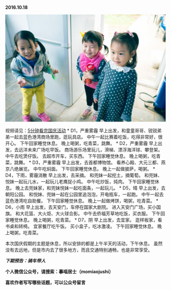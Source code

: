 
          
            
**2016.10.18**



![](img/51001-358700a4e1c8186b.jpg)




视频请见：[5分钟看完国庆活动](https://link.jianshu.com?t=http://v.qq.com/iframe/player.html?vid=s0335yc890k&amp;tiny=0&amp;auto=0)
* 
D1，严重雾霾
早上出发，和童童哥哥、锐锐弟弟一起去蓝色港湾商场里跑，逛玩具店。
中午一起比赛着吃饭，吃得非常好，很开心。
下午回家睡觉休息。
晚上喝粥，吃青菜，跳舞。
* 
D2，严重雾霾
早上出发，去远洋未来广场吃早饭。
商场游乐场里玩儿，滑梯、漂浮海洋球、攀登架。
中午去吃煲仔饭。
去超市开车，买东西。
下午回家睡觉休息。
晚上喝粥，吃青菜，跳舞。
* 
D3，严重雾霾
早上出发，去首都博物馆。
看养心殿、大元三都、燕京八绝展览。
中午吃焖面。
下午回家睡觉休息。
晚上一起做披萨，喝粥。
* 
D4，下雨，雾霾消散
早上出发，去采摘。
和兜妹一起挖土，摘葡萄。
和兜妹、悦妹一起玩儿水，一起玩儿老鹰捉小鸡。
中午吃炒饭，炖肉。
下午回家睡觉休息。
晚上去兜妹家，和兜妹悦妹一起吃面条，一起玩儿。
* 
D5，晴
早上出发，去朝阳公园。
和悦妹、兜妹一起在公园里追泡泡，开电瓶车，一起跑。
中午一起去蓝色港湾吃自助餐。
下午回家睡觉休息。
晚上一起做烤饼，喝粥，吃青菜。
* 
D6，小雨
早上出发，去天安门，车停在国家大剧院。
进入天安门广场，买小国旗。
和大花篮、大火炬、大火球合影。
中午去侨福芳草地吃饭，买衣服。
下午回家睡觉休息。
晚上喝粥，吃青菜。
* 
D7，阴
早上出发，去宜家。
逛样板家，看书桌和转椅。
宜家餐厅吃午饭。
买小盒子，吃冰激凌。
下午回家睡觉休息。
晚上喝粥，吃青菜。


本次国庆假期的主题是休息，所以安排的都是上午半天的活动，下午休息。
虽然没有去远地，但是市内去了很多地方，而且交通特别通畅，也是非常享受。


***下期预告：骑车带人***


**个人微信公众号，请搜索：摹喵居士（momiaojushi）**

**喜欢作者写写哪些话题，可以公众号留言**

          
        